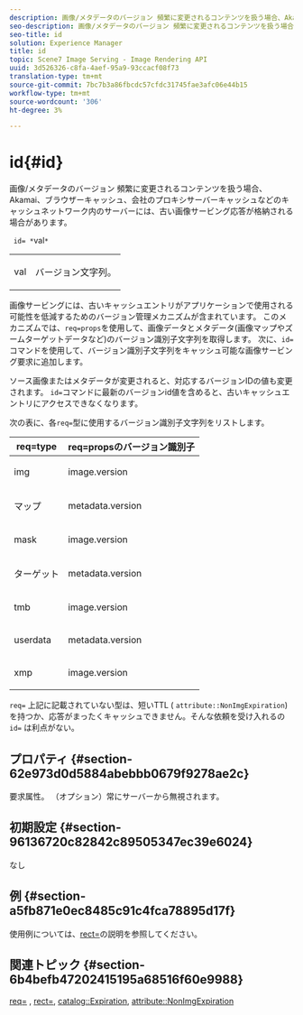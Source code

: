 ```yaml
---
description: 画像/メタデータのバージョン 頻繁に変更されるコンテンツを扱う場合、Akamai、ブラウザーキャッシュ、会社のプロキシサーバーキャッシュなどのキャッシュネットワーク内のサーバーには、古い画像サービング応答が格納される場合があります。
seo-description: 画像/メタデータのバージョン 頻繁に変更されるコンテンツを扱う場合、Akamai、ブラウザーキャッシュ、会社のプロキシサーバーキャッシュなどのキャッシュネットワーク内のサーバーには、古い画像サービング応答が格納される場合があります。
seo-title: id
solution: Experience Manager
title: id
topic: Scene7 Image Serving - Image Rendering API
uuid: 3d526326-c8fa-4aef-95a9-93ccacf08f73
translation-type: tm+mt
source-git-commit: 7bc7b3a86fbcdc57cfdc31745fae3afc06e44b15
workflow-type: tm+mt
source-wordcount: '306'
ht-degree: 3%

---
```



# id{#id}

画像/メタデータのバージョン 頻繁に変更されるコンテンツを扱う場合、Akamai、ブラウザーキャッシュ、会社のプロキシサーバーキャッシュなどのキャッシュネットワーク内のサーバーには、古い画像サービング応答が格納される場合があります。

` id= *`val`*`

<table id="simpletable_3A6EBDA15B004636804E1ACEF952479A"> 
 <tr class="strow"> 
  <td class="stentry"> <p> <span class="codeph"> <span class="varname"> val  </span> </span> </p> </td> 
  <td class="stentry"> <p>バージョン文字列。 </p> </td> 
 </tr> 
</table>

画像サービングには、古いキャッシュエントリがアプリケーションで使用される可能性を低減するためのバージョン管理メカニズムが含まれています。 このメカニズムでは、`req=props`を使用して、画像データとメタデータ(画像マップやズームターゲットデータなど)のバージョン識別子文字列を取得します。 次に、`id=`コマンドを使用して、バージョン識別子文字列をキャッシュ可能な画像サービング要求に追加します。

ソース画像またはメタデータが変更されると、対応するバージョンIDの値も変更されます。 `id=`コマンドに最新のバージョンid値を含めると、古いキャッシュエントリにアクセスできなくなります。

次の表に、各`req=`型に使用するバージョン識別子文字列をリストします。

<table id="table_AE39BEBE18864880BBBF1C4F16785E2D"> 
 <thead> 
  <tr> 
   <th class="entry"> <b> req=type</b> </th> 
   <th class="entry"> <b> req=propsのバージョン識別子</b> </th> 
  </tr> 
 </thead>
 <tbody> 
  <tr> 
   <td> <p> img </p> </td> 
   <td> <p> image.version </p> </td> 
  </tr> 
  <tr> 
   <td> <p> マップ </p> </td> 
   <td> <p> metadata.version </p> </td> 
  </tr> 
  <tr> 
   <td> <p> mask </p> </td> 
   <td> <p> image.version </p> </td> 
  </tr> 
  <tr> 
   <td> <p> ターゲット </p> </td> 
   <td> <p> metadata.version </p> </td> 
  </tr> 
  <tr> 
   <td> <p> tmb </p> </td> 
   <td> <p> image.version </p> </td> 
  </tr> 
  <tr> 
   <td> <p> userdata </p> </td> 
   <td> <p> metadata.version </p> </td> 
  </tr> 
  <tr> 
   <td> <p> xmp </p> </td> 
   <td> <p> image.version </p> </td> 
  </tr> 
 </tbody> 
</table>

`req=` 上記に記載されていない型は、短いTTL ( `attribute::NonImgExpiration`)を持つか、応答がまったくキャッシュできません。そんな依頼を受け入れるの `id=` は利点がない。

## プロパティ {#section-62e973d0d5884abebbb0679f9278ae2c}

要求属性。 （オプション）常にサーバーから無視されます。

## 初期設定 {#section-96136720c82842c89505347ec39e6024}

なし

## 例 {#section-a5fb871e0ec8485c91c4fca78895d17f}

使用例については、[rect=](../../../../../is-api/http-ref/image-serving-api-ref/c-http-protocol-reference/c-command-reference/r-rect.md#reference-520b90d30b4c4b4692a723e4df6adaf3)の説明を参照してください。

## 関連トピック {#section-6b4befb47202415195a68516f60e9988}

[req=](../../../../../is-api/http-ref/image-serving-api-ref/c-http-protocol-reference/c-command-reference/r-req/r-req.md#reference-907cdb4a97034db7ad94695f25552e76) ,  [rect=](../../../../../is-api/http-ref/image-serving-api-ref/c-http-protocol-reference/c-command-reference/r-rect.md#reference-520b90d30b4c4b4692a723e4df6adaf3),  [catalog::Expiration](../../../../../is-api/image-catalog/image-serving-api-ref/c-image-catalog-reference/c-image-svg-data-reference/c-image-data-reference/r-expiration-cat.md#reference-a7afd668ecbb4d2da65d86259aa6a28a),  [attribute::NonImgExpiration](../../../../../is-api/image-catalog/image-serving-api-ref/c-image-catalog-reference/c-attributes-reference/r-nonimgexpiration.md#reference-a8066cd0d24b4ea98100ade4821f1f9d)
